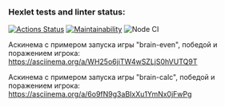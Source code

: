 ### Hexlet tests and linter status:
[![Actions Status](https://github.com/elena-mb/frontend-project-lvl1/workflows/hexlet-check/badge.svg)](https://github.com/elena-mb/frontend-project-lvl1/actions)
[![Maintainability](https://api.codeclimate.com/v1/badges/a99a88d28ad37a79dbf6/maintainability)](https://codeclimate.com/github/codeclimate/codeclimate/maintainability)
![Node CI](https://github.com/elena-mb/frontend-project-lvl1/actions/workflows/github-actions.yml/badge.svg)

Аскинема с примером запуска игры "brain-even", победой и поражением игрока:
https://asciinema.org/a/WH25o6jiTW4wSZLjS0hVUTQ9T

Аскинема с примером запуска игры "brain-calc", победой и поражением игрока:
https://asciinema.org/a/6o9fN9g3aBIxXu1YmNx0jFwPg